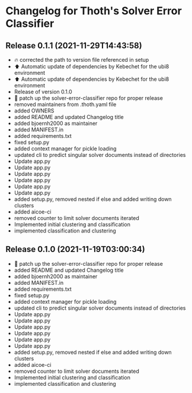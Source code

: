 # Changelog for Thoth's Solver Error Classifier

## Release 0.1.1 (2021-11-29T14:43:58)
* :fire: corrected the path to version file referenced in setup
* :arrow_up: Automatic update of dependencies by Kebechet for the ubi8 environment
* :arrow_up: Automatic update of dependencies by Kebechet for the ubi8 environment
* Release of version 0.1.0
* :hatching_chick: patch up the solver-error-classifier repo for proper release
* removed maintainers from .thoth.yaml file
* added OWNERS
* added README and updated Changelog title
* added bjoernh2000 as maintainer
* added MANIFEST.in
* added requirements.txt
* fixed setup.py
* added context manager for pickle loading
* updated cli to predict singular solver documents instead of directories
* Update app.py
* Update app.py
* Update app.py
* Update app.py
* Update app.py
* Update app.py
* added setup.py, removed nested if else and added writing down clusters
* added aicoe-ci
* removed counter to limit solver documents iterated
* Implemented initial clustering and classification
* implemented classification and clustering

## Release 0.1.0 (2021-11-19T03:00:34)
* :hatching_chick: patch up the solver-error-classifier repo for proper release
* added README and updated Changelog title
* added bjoernh2000 as maintainer
* added MANIFEST.in
* added requirements.txt
* fixed setup.py
* added context manager for pickle loading
* updated cli to predict singular solver documents instead of directories
* Update app.py
* Update app.py
* Update app.py
* Update app.py
* Update app.py
* Update app.py
* added setup.py, removed nested if else and added writing down clusters
* added aicoe-ci
* removed counter to limit solver documents iterated
* Implemented initial clustering and classification
* implemented classification and clustering
